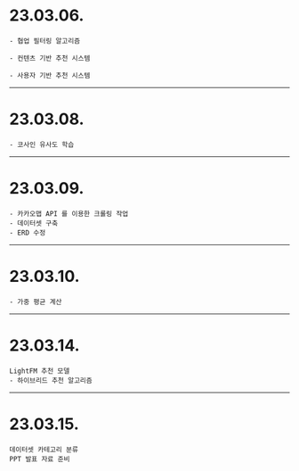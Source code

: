 # 23.03.06.

```
- 협업 필터링 알고리즘

- 컨텐츠 기반 추천 시스템

- 사용자 기반 추천 시스템
```

---

# 23.03.08.

```
- 코사인 유사도 학습
```

---

# 23.03.09.

```
- 카카오맵 API 를 이용한 크롤링 작업
- 데이터셋 구축
- ERD 수정
```

---

# 23.03.10.

```
- 가중 평균 계산
```

---

# 23.03.14.

```
LightFM 추천 모델
- 하이브리드 추천 알고리즘
```

---

# 23.03.15.

```
데이터셋 카테고리 분류
PPT 발표 자료 준비
```
